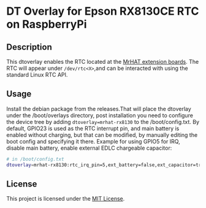 # DT Overlay for Epson RX8130CE RTC on RaspberryPi

## Description

This dtoverlay enables the RTC located at the [MrHAT extension boards](https://github.com/EffectiveRange/pcb-mrhat). The RTC will
appear under `/dev/rtc<X>`,and can be interacted with using the standard Linux RTC API.

## Usage

Install the debian package from the releases.That will place the dtoverlay under the /boot/overlays directory, 
post installation you need to configure the device tree by adding `dtoverlay=mrhat-rx8130` to the /boot/config.txt. 
By default, GPIO23 is used as the RTC interrupt pin, and main battery is enabled without charging, but that can be modified, by manually editing the boot config and specifying it there.
Example for using GPIO5 for IRQ, disable main battery, enable external EDLC chargeable capacitor:
```bash
# in /boot/config.txt
dtoverlay=mrhat-rx8130:rtc_irq_pin=5,ext_battery=false,ext_capacitor=true
```

## License

This project is licensed under the [MIT License](LICENSE).
